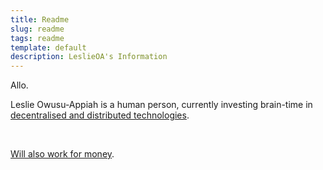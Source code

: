 ```yaml
---
title: Readme
slug: readme
tags: readme
template: default
description: LeslieOA's Information
---
```


Allo.
<br />

<p>Leslie Owusu-Appiah is a human person, currently investing brain-time in <a href="https://localhost.international/">decentralised and distributed technologies</a>.</p>
<br />

<a href="https://www.linkedin.com/in/leslieoa">Will also work for money</a>.